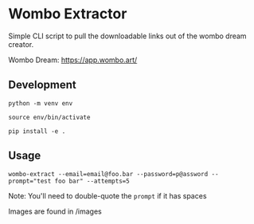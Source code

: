 # Wombo Extractor
Simple CLI script to pull the downloadable links out of the wombo dream creator.

Wombo Dream: https://app.wombo.art/

## Development
`python -m venv env`

`source env/bin/activate`

`pip install -e .`


## Usage
`wombo-extract --email=email@foo.bar --password=p@assword --prompt="test foo bar" --attempts=5`

Note: You'll need to double-quote the `prompt` if it has spaces

Images are found in /images